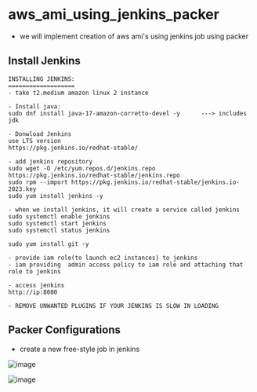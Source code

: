 # aws_ami_using_jenkins_packer

- we will implement creation of aws ami's using jenkins job using packer

## Install Jenkins

```
INSTALLING JENKINS:
===================
- take t2.medium amazon linux 2 instance

- Install java:
sudo dnf install java-17-amazon-corretto-devel -y      ---> includes jdk

- Donwload Jenkins
use LTS version
https://pkg.jenkins.io/redhat-stable/

- add jenkins repository
sudo wget -O /etc/yum.repos.d/jenkins.repo https://pkg.jenkins.io/redhat-stable/jenkins.repo
sudo rpm --import https://pkg.jenkins.io/redhat-stable/jenkins.io-2023.key
sudo yum install jenkins -y

- when we install jenkins, it will create a service called jenkins
sudo systemctl enable jenkins
sudo systemctl start jenkins
sudo systemctl status jenkins

sudo yum install git -y

- provide iam role(to launch ec2 instances) to jenkins
- iam providing  admin access policy to iam role and attaching that role to jenkins

- access jenkins
http://ip:8080

- REMOVE UNWANTED PLUGINS IF YOUR JENKINS IS SLOW IN LOADING 
```

## Packer Configurations

- create a new free-style job in jenkins

![image](https://github.com/vijay2181/aws_ami_using_jenkins_packer/assets/66196388/34cdf0d8-e7fe-442d-a889-2ef7911ccc67)

![image](https://github.com/vijay2181/aws_ami_using_jenkins_packer/assets/66196388/ba04c7f3-81e3-47b4-b8d8-cba803e6194e)





